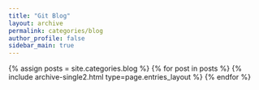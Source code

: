 ```yaml
---
title: "Git Blog"
layout: archive
permalink: categories/blog
author_profile: false
sidebar_main: true
---
```



{% assign posts = site.categories.blog %}
{% for post in posts %} {% include archive-single2.html type=page.entries_layout %} {% endfor %}